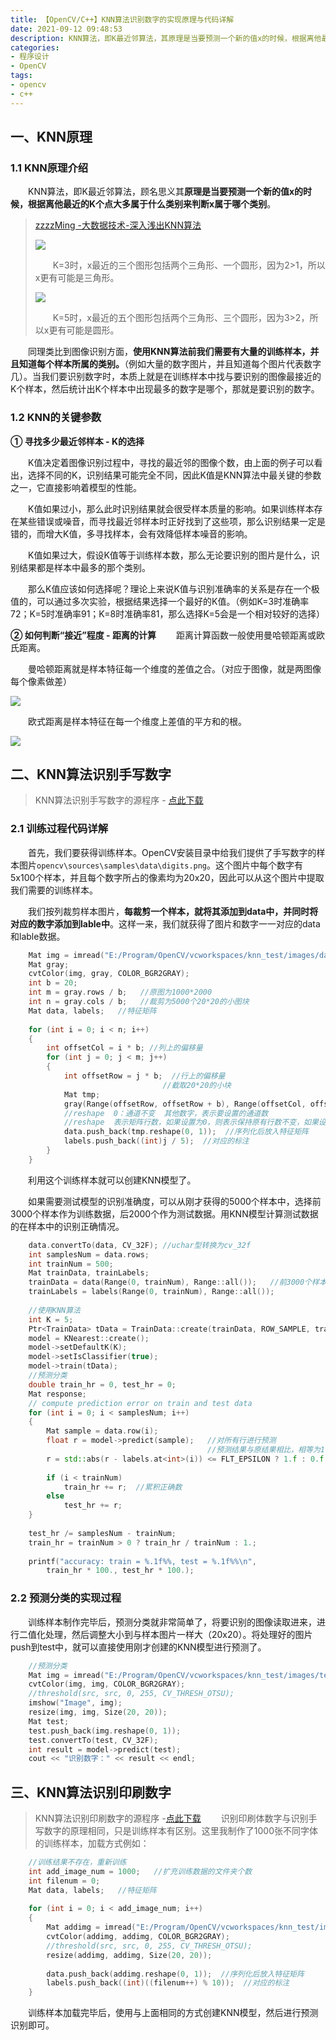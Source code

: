 ```yaml
---
title: 【OpenCV/C++】KNN算法识别数字的实现原理与代码详解
date: 2021-09-12 09:48:53
description: KNN算法，即K最近邻算法，其原理是当要预测一个新的值x的时候，根据离他最近的K个点大多属于什么类别来判断x属于哪个类别。同理可类比到图像识别方面。
categories:
- 程序设计
- OpenCV
tags:
- opencv
- c++
---
```




## 一、KNN原理
### 1.1 KNN原理介绍
&emsp;&emsp;KNN算法，即K最近邻算法，顾名思义其**原理是当要预测一个新的值x的时候，根据离他最近的K个点大多属于什么类别来判断x属于哪个类别**。
>[zzzzMing -大数据技术-深入浅出KNN算法](https://www.cnblogs.com/listenfwind/p/10311496.html)
>
>![](https://gitee.com/huffiema/pictures/raw/master/image/202112231933950-opencv-knn-1.png)
>
>&emsp;&emsp;K=3时，x最近的三个图形包括两个三角形、一个圆形，因为2>1，所以x更有可能是三角形。
>
>![](https://gitee.com/huffiema/pictures/raw/master/image/202112231934427-opencv-knn-2.png)
>
>&emsp;&emsp;K=5时，x最近的五个图形包括两个三角形、三个圆形，因为3>2，所以x更有可能是圆形。

&emsp;&emsp;同理类比到图像识别方面，**使用KNN算法前我们需要有大量的训练样本，并且知道每个样本所属的类别。**（例如大量的数字图片，并且知道每个图片代表数字几）。当我们要识别数字时，本质上就是在训练样本中找与要识别的图像最接近的K个样本，然后统计出K个样本中出现最多的数字是哪个，那就是要识别的数字。

### 1.2 KNN的关键参数
**① 寻找多少最近邻样本 - K的选择**

&emsp;&emsp;K值决定着图像识别过程中，寻找的最近邻的图像个数，由上面的例子可以看出，选择不同的K，识别结果可能完全不同，因此K值是KNN算法中最关键的参数之一，它直接影响着模型的性能。

&emsp;&emsp;K值如果过小，那么此时识别结果就会很受样本质量的影响。如果训练样本存在某些错误或噪音，而寻找最近邻样本时正好找到了这些项，那么识别结果一定是错的，而增大K值，多寻找样本，会有效降低样本噪音的影响。

&emsp;&emsp;K值如果过大，假设K值等于训练样本数，那么无论要识别的图片是什么，识别结果都是样本中最多的那个类别。

&emsp;&emsp;那么K值应该如何选择呢？理论上来说K值与识别准确率的关系是存在一个极值的，可以通过多次实验，根据结果选择一个最好的K值。（例如K=3时准确率72；K=5时准确率91；K=8时准确率81，那么选择K=5会是一个相对较好的选择）


**② 如何判断“接近”程度 - 距离的计算**
&emsp;&emsp;距离计算函数一般使用曼哈顿距离或欧氏距离。

&emsp;&emsp;曼哈顿距离就是样本特征每一个维度的差值之合。（对应于图像，就是两图像每个像素做差）

![](https://gitee.com/huffiema/pictures/raw/master/image/202112231934104-opencv-knn-3.png)

&emsp;&emsp;欧式距离是样本特征在每一个维度上差值的平方和的根。

![](https://gitee.com/huffiema/pictures/raw/master/image/202112231935896-opencv-knn-4.png)


## 二、KNN算法识别手写数字
>KNN算法识别手写数字的源程序 - [点此下载](https://huffie.lanzoui.com/iQaVetwgsoj)
### 2.1 训练过程代码详解
&emsp;&emsp;首先，我们要获得训练样本。OpenCV安装目录中给我们提供了手写数字的样本图片`opencv\sources\samples\data\digits.png`。这个图片中每个数字有5x100个样本，并且每个数字所占的像素均为20x20，因此可以从这个图片中提取我们需要的训练样本。

&emsp;&emsp;我们按列裁剪样本图片，**每裁剪一个样本，就将其添加到data中，并同时将对应的数字添加到lable中**。这样一来，我们就获得了图片和数字一一对应的data和lable数据。
```cpp
	Mat img = imread("E:/Program/OpenCV/vcworkspaces/knn_test/images/data/digits.png");
	Mat gray;
	cvtColor(img, gray, COLOR_BGR2GRAY);
	int b = 20;
	int m = gray.rows / b;   //原图为1000*2000
	int n = gray.cols / b;   //裁剪为5000个20*20的小图块
	Mat data, labels;   //特征矩阵
	
	for (int i = 0; i < n; i++)
	{
	    int offsetCol = i * b; //列上的偏移量
	    for (int j = 0; j < m; j++)
	    {
	        int offsetRow = j * b;  //行上的偏移量
	                              //截取20*20的小块
	        Mat tmp;
	        gray(Range(offsetRow, offsetRow + b), Range(offsetCol, offsetCol + b)).copyTo(tmp);
	        //reshape  0：通道不变  其他数字，表示要设置的通道数
	        //reshape  表示矩阵行数，如果设置为0，则表示保持原有行数不变，如果设置为其他数字，表示要设置的行数
	        data.push_back(tmp.reshape(0, 1));  //序列化后放入特征矩阵
	        labels.push_back((int)j / 5);  //对应的标注
	    }
	}
```

&emsp;&emsp;利用这个训练样本就可以创建KNN模型了。

&emsp;&emsp;如果需要测试模型的识别准确度，可以从刚才获得的5000个样本中，选择前3000个样本作为训练数据，后2000个作为测试数据。用KNN模型计算测试数据的在样本中的识别正确情况。
```cpp
	data.convertTo(data, CV_32F); //uchar型转换为cv_32f
	int samplesNum = data.rows;
	int trainNum = 500;
	Mat trainData, trainLabels;
	trainData = data(Range(0, trainNum), Range::all());   //前3000个样本为训练数据
	trainLabels = labels(Range(0, trainNum), Range::all());
	
	//使用KNN算法
	int K = 5;
	Ptr<TrainData> tData = TrainData::create(trainData, ROW_SAMPLE, trainLabels);
	model = KNearest::create();
	model->setDefaultK(K);
	model->setIsClassifier(true);
	model->train(tData);
	//预测分类
	double train_hr = 0, test_hr = 0;
	Mat response;
	// compute prediction error on train and test data
	for (int i = 0; i < samplesNum; i++)
	{
	    Mat sample = data.row(i);
	    float r = model->predict(sample);   //对所有行进行预测
	                                        //预测结果与原结果相比，相等为1，不等为0
	    r = std::abs(r - labels.at<int>(i)) <= FLT_EPSILON ? 1.f : 0.f;
	
	    if (i < trainNum)
	        train_hr += r;  //累积正确数
	    else
	        test_hr += r;
	}
	
	test_hr /= samplesNum - trainNum;
	train_hr = trainNum > 0 ? train_hr / trainNum : 1.;
	
	printf("accuracy: train = %.1f%%, test = %.1f%%\n",
	    train_hr * 100., test_hr * 100.);
```


### 2.2 预测分类的实现过程
&emsp;&emsp;训练样本制作完毕后，预测分类就非常简单了，将要识别的图像读取进来，进行二值化处理，然后调整大小到与样本图片一样大（20x20）。将处理好的图片push到test中，就可以直接使用刚才创建的KNN模型进行预测了。
```cpp
    //预测分类
    Mat img = imread("E:/Program/OpenCV/vcworkspaces/knn_test/images/test/4.jpg");
    cvtColor(img, img, COLOR_BGR2GRAY);
    //threshold(src, src, 0, 255, CV_THRESH_OTSU);
    imshow("Image", img);
    resize(img, img, Size(20, 20));
    Mat test;
    test.push_back(img.reshape(0, 1));
    test.convertTo(test, CV_32F);
    int result = model->predict(test);
    cout << "识别数字：" << result << endl;
```
## 三、KNN算法识别印刷数字
>KNN算法识别印刷数字的源程序 -[点此下载](https://huffie.lanzoui.com/iXh7Ktwgsvg)
&emsp;&emsp;识别印刷体数字与识别手写数字的原理相同，只是训练样本有区别。这里我制作了1000张不同字体的训练样本，加载方式例如：
```cpp
	//训练结果不存在，重新训练
	int add_image_num = 1000;   //扩充训练数据的文件夹个数
	int filenum = 0;
	Mat data, labels;   //特征矩阵
	
	for (int i = 0; i < add_image_num; i++)
	{
	    Mat addimg = imread("E:/Program/OpenCV/vcworkspaces/knn_test/images/data/" + to_string(filenum) + ".jpg");
	    cvtColor(addimg, addimg, COLOR_BGR2GRAY);
	    //threshold(src, src, 0, 255, CV_THRESH_OTSU);
	    resize(addimg, addimg, Size(20, 20));
	
	    data.push_back(addimg.reshape(0, 1));  //序列化后放入特征矩阵
	    labels.push_back((int)((filenum++) % 10));  //对应的标注
	}
```
&emsp;&emsp;训练样本加载完毕后，使用与上面相同的方式创建KNN模型，然后进行预测识别即可。
